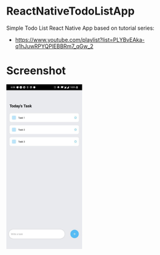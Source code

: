 # ReactNativeTodoListApp
Simple Todo List React Native App based on tutorial series:
- https://www.youtube.com/playlist?list=PLYBvEAka-q1hJuwRPYQPlEBBRm7_qGw_2

# Screenshot
<p float="left">
  <img src="todolist/screenshots/todolist.jpeg" width="200" />
</p>
